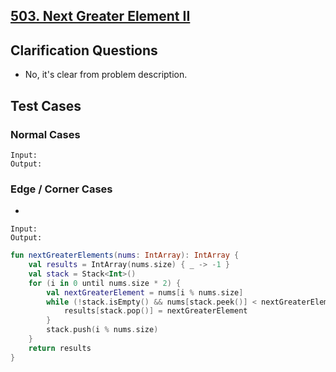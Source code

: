 ## [503. Next Greater Element II](https://leetcode.com/problems/next-greater-element-ii/)

## Clarification Questions
* No, it's clear from problem description.
 
## Test Cases
### Normal Cases
```
Input: 
Output: 
```
### Edge / Corner Cases
* 
```
Input: 
Output: 
```
```kotlin
fun nextGreaterElements(nums: IntArray): IntArray {
    val results = IntArray(nums.size) { _ -> -1 }
    val stack = Stack<Int>()
    for (i in 0 until nums.size * 2) {
        val nextGreaterElement = nums[i % nums.size]
        while (!stack.isEmpty() && nums[stack.peek()] < nextGreaterElement) {
            results[stack.pop()] = nextGreaterElement
        }
        stack.push(i % nums.size)
    }
    return results
}
```